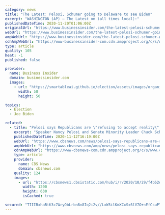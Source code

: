 ```yaml
---
category: news
title: "The Latest: Pelosi, Schumer going to Delaware to see Biden"
excerpt: "WASHINGTON (AP) — The Latest on (all times local):"
publishedDateTime: 2020-11-20T01:06:00Z
originalUrl: "https://www.businessinsider.com/the-latest-pelosi-schumer-going-to-delaware-to-see-biden-2020-11"
webUrl: "https://www.businessinsider.com/the-latest-pelosi-schumer-going-to-delaware-to-see-biden-2020-11"
ampWebUrl: "https://www.businessinsider.com/the-latest-pelosi-schumer-going-to-delaware-to-see-biden-2020-11?amp"
cdnAmpWebUrl: "https://www-businessinsider-com.cdn.ampproject.org/c/s/www.businessinsider.com/the-latest-pelosi-schumer-going-to-delaware-to-see-biden-2020-11?amp"
type: article
quality: 105
heat: -1
published: false

provider:
  name: Business Insider
  domain: businessinsider.com
  images:
    - url: "https://smartableai.github.io/election/assets/images/organizations/businessinsider.com-50x50.jpg"
      width: 50
      height: 50

topics:
  - Election
  - Joe Biden

related:
  - title: "Pelosi says Republicans are \"refusing to accept reality\" of Biden victory"
    excerpt: "Speaker Nancy Pelosi and Senate Minority Leader Chuck Schumer condemned Republicans for not acting on coronavirus."
    publishedDateTime: 2020-11-12T16:19:00Z
    webUrl: "https://www.cbsnews.com/news/pelosi-says-republicans-are-refusing-to-accept-reality-of-biden-victory/"
    ampWebUrl: "https://www.cbsnews.com/amp/news/pelosi-says-republicans-are-refusing-to-accept-reality-of-biden-victory/"
    cdnAmpWebUrl: "https://www-cbsnews-com.cdn.ampproject.org/c/s/www.cbsnews.com/amp/news/pelosi-says-republicans-are-refusing-to-accept-reality-of-biden-victory/"
    type: article
    provider:
      name: CBS News
      domain: cbsnews.com
    quality: 124
    images:
      - url: "https://cbsnews1.cbsistatic.com/hub/i/r/2020/10/29/f4b52dcf-1c12-4048-b720-3b1b12f92395/thumbnail/1200x630/26875a3fadc2b361a01f8a587c12ace9/gettyimages-1229343901.jpg"
        width: 1200
        height: 630
        isCached: true

secured: "TIIIBxhaRtK3c7AryObLrbn8v8Iq2i2v//LxW3ilKmXCxSx6lV7O+nEfCsuPY+xzHnfu6EAUGTYtBYsSUlnEG4m2JNfyo1CHzG+OIKGpb0z9qRFS6rTN79unya0SgUJdVlXNNpJicC1cpZwFviS0VGKYOf99/H9KJ5Xr6/Xw6URj6Yp5IaSMbMUyF88phj49qr3oLjEwzsnjUM3f8FvQUD/KYHGSFOPcSdKqqy8zOk4qEFSCEHLIo1teu6zZSddaRrSZWx5MyKiRjSIWTGpMgn4Oui4QjotVsEZOa5PHZmZuDB1YPdScJBbHS4zISV67wZeZsLmONbiFQWOwMLO2zLb4COjrSyp3lcpGCMfHYcI=;x2yJMfsR8Krm3wbUdBBIgw=="
---
```


